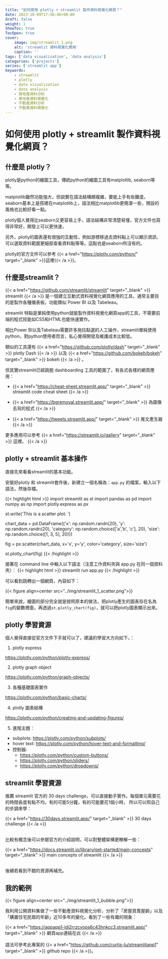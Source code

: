 ```yaml
---
title: "如何使用 plotly + streamlit 製作資料視覺化網頁？"
date: 2023-10-09T17:56:46+08:00
draft: false
weight: 1
ShowToc: true
TocOpen: true
cover:
    image: img/streamlit_1.png
    alt: 'streamlit 資料視覺化應用'
    caption: ''
tags: ['data visualization', 'data analysis']
categories: ['projects']
series: ['streamlit app']
keywords:
    - streamlit
    - plotly
    - data visualization
    - data analysis
    - 房地產資料分析
    - 房地產資料視覺化
    - 不動產資料分析
    - 不動產資料視覺化
---
```


# 如何使用 plotly + streamlit 製作資料視覺化網頁？

## 什麼是 plotly？

plotly是python的繪圖工具，傳統python的繪圖工具有matplotlib, seaborn等等。

matplotlib雖然功能強大，但說實在語法結構頗複雜，要能上手有些難度。
seaborn基本上是搭建在matplotlib上，語法相比matplotlib更簡潔一些，預設的風格也比較好看一點。

plotly個人覺得比seaborn又更容易上手，語法結構非常清楚易懂，官方文件也寫得非常好，開發上可以更快速，

另外，plotly的圖表還有很強的互動性，例如游標移過去資料點上可以顯示資訊、可以選取資料範圍更細部查看資料點等等。這點也是seaborn所沒有的。

plotly的官方文件可以參考 {{< a href="https://plotly.com/python/" target="_blank" >}}這裡{{< /a >}}。


## 什麼是streamlit？

{{< a href="https://github.com/streamlit/streamlit" target="_blank" >}} streamlit {{< /a >}}
是一個建立互動式資料視覺化網頁應用的工具，通常主要目的是製作各種儀表板，功能類似 Power BI 以及 Tabeleau。

streamlit 特點是單純使用python就能製作資料視覺化網頁app的工具，不需要前端的程式技能如CSS和HTML也能快速實作。

相比Power BI以及Tabeleau需要許多拖拉點選的人工操作，streamlit單純使用python，對python使用者而言，私心覺得開發及維護成本比較低。

類似的工具還有
{{< a href="https://github.com/plotly/dash" target="_blank" >}} plotly Dash {{< /a >}}
以及
{{< a href="https://github.com/bokeh/bokeh" target="_blank" >}} bokeh {{< /a >}}
。

但其實streamlit已經跳脫 dashboarding 工具的範圍了，有各式各樣的網頁應用：

* {{< a href="https://cheat-sheet.streamlit.app/" target="_blank" >}} streamlit code cheat sheet {{< /a >}}

* {{< a href="https://bgremoval.streamlit.app/" target="_blank" >}} 為圖像去背的程式 {{< /a >}}

* {{< a href="https://tweets.streamlit.app/" target="_blank" >}} 推文產生器 {{< /a >}}

更多應用可以參考 {{< a href="https://streamlit.io/gallery" target="_blank" >}} 這裡。 {{< /a >}}


## plotly + streamlit 基本操作

直接先來看看streamlit的基本功能。

安裝好plotly 和 streamlit套件後，新建立一個名稱為：`app.py` 的檔案，輸入以下語法，然後存檔。

{{< highlight html >}}
import streamlit as st
import pandas as pd
import numpy as np
import plotly.express as px

st.write('This is a scatter plot: ')

chart_data = pd.DataFrame({'x': np.random.randn(20),
                           'y': np.random.randn(20),
                           'category': np.random.choice(['a','b', 'c'], 20),
                           'size': np.random.choice([1, 3, 5], 20)})

fig = px.scatter(chart_data, x='x', y='y', color='category', size='size')

st.plotly_chart(fig)
{{< /highlight >}}

接著在 command line 中輸入以下語法（注意工作資料夾與 app.py 在同一個資料夾）：
{{< highlight html >}}
streamlit run app.py
{{< /highlight >}}

可以看到跳轉出一個網頁，內容如下：

{{< figure align=center src="../img/streamlit_1_scatter.png">}}

簡單來說，繪圖的部分完全就是按照原本的做法，把plotly產生的圖表存在名為`fig`的變數裡面，再透過`st.plotly_chart(fig)`，就可以把plotly圖表顯示出來。

## plotly 學習資源

個人覺得直接從官方文件下手就可以了，建議的學習大方向如下，：

1. plotly express

https://plotly.com/python/plotly-express/

2. plotly graph object

https://plotly.com/python/graph-objects/

3. 各種基礎圖表實作

https://plotly.com/python/basic-charts/

4. plotly 圖表結構

https://plotly.com/python/creating-and-updating-figures/

5. 進階主題：
* subplots: https://plotly.com/python/subplots/
* hover text: https://plotly.com/python/hover-text-and-formatting/
* 控制器:
    - https://plotly.com/python/custom-buttons/
    - https://plotly.com/python/sliders/
    - https://plotly.com/python/dropdowns/



## streamlit 學習資源

推薦 streamlit 官方的 30 days challenge，可以直接動手實作。每個單元需要花的時間長度有點不均，有的可能5分鐘，有的可能要花1個小時，
所以可以照自己的步調來學：

{{< a href="https://30days.streamlit.app/" target="_blank" >}} 30 days challenge {{< /a >}}
<br></br>

比較有概念後可以參閱官方的介紹說明，可以對整體架構更瞭解一些：

{{< a href="https://docs.streamlit.io/library/get-started/main-concepts" target="_blank" >}}
main concepts of streamlit {{< /a >}}
<br></br>

後續若看到不錯的資源再補充。

## 我的範例

{{< figure align=center src="../img/streamlit_1_bubble.png">}}

我利用公開資料集做了一些不動產資料視覺化分析，分析了「房屋買賣屋齡」以及「購置住宅民眾的年齡」近10多年的變化。看到了一些有趣的現象：

{{< a href="https://appapp1-idi2rrzcvops6c43hnkcc3.streamlit.app/" target="_blank" >}}
網頁app連結在此 {{< /a >}}
<br></br>
語法可參考此專案的
{{< a href="https://github.com/curtis-lu/streamlitapp1" target="_blank" >}}
github repo {{< /a >}}。


